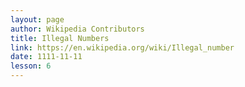 ```yaml
---
layout: page
author: Wikipedia Contributors
title: Illegal Numbers
link: https://en.wikipedia.org/wiki/Illegal_number
date: 1111-11-11
lesson: 6
---
```

